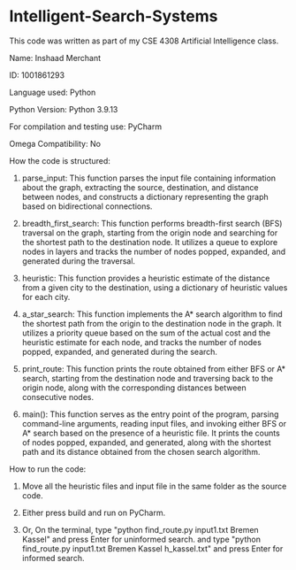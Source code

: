 # Intelligent-Search-Systems
This code was written as part of my CSE 4308 Artificial Intelligence class.

Name: Inshaad Merchant

ID: 1001861293


Language used: Python

Python Version: Python 3.9.13

For compilation and testing use: PyCharm

Omega Compatibility: No


How the code is structured:

1. parse_input: This function parses the input file containing information about the graph, extracting the source, destination, and distance between nodes, and constructs a dictionary representing the graph based on bidirectional connections.

2. breadth_first_search: This function performs breadth-first search (BFS) traversal on the graph, starting from the origin node and searching for the shortest path to the destination node. It utilizes a queue to explore nodes in layers and tracks the number of nodes popped, expanded, and generated during the traversal.

3. heuristic: This function provides a heuristic estimate of the distance from a given city to the destination, using a dictionary of heuristic values for each city.

4. a_star_search: This function implements the A* search algorithm to find the shortest path from the origin to the destination node in the graph. It utilizes a priority queue based on the sum of the actual cost and the heuristic estimate for each node, and tracks the number of nodes popped, expanded, and generated during the search.

5. print_route: This function prints the route obtained from either BFS or A* search, starting from the destination node and traversing back to the origin node, along with the corresponding distances between consecutive nodes.

6. main(): This function serves as the entry point of the program, parsing command-line arguments, reading input files, and invoking either BFS or A* search based on the presence of a heuristic file. It prints the counts of nodes popped, expanded, and generated, along with the shortest path and its distance obtained from the chosen search algorithm.


How to run the code: 

1. Move all the heuristic files and input file in the same folder as the source code.

2. Either press build and run on PyCharm.

3. Or, On the terminal, type "python find_route.py input1.txt Bremen Kassel" and press Enter for uninformed search.
   and type "python find_route.py input1.txt Bremen Kassel h_kassel.txt" and press Enter for informed search.
